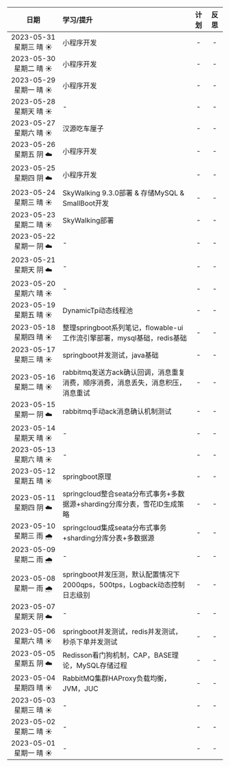 |         日期          | 学习/提升                                                | 计划  | 反思  |
|:-------------------:|:-----------------------------------------------------|:---:|:---:|
| 2023-05-31 星期三 晴 ☀️ | 小程序开发                                                     |  -  |  -  |
| 2023-05-30 星期二 晴 ☀️ | 小程序开发                                                     |  -  |  -  |
| 2023-05-29 星期一 晴 ☀️ | 小程序开发                                                     |  -  |  -  |
| 2023-05-28 星期天 晴 ☀️ | -                                                    |  -  |  -  |
| 2023-05-27 星期六 晴 ☀️ | 汉源吃车厘子                                               |  -  |  -  |
| 2023-05-26 星期五 阴 ☁️ | 小程序开发                                                |  -  |  -  |
| 2023-05-25 星期四 阴 ☁️ | 小程序开发                                                |  -  |  -  |
| 2023-05-24 星期三 晴 ☀️ | SkyWalking 9.3.0部署 & 存储MySQL & SmallBoot开发           |  -  |  -  |
| 2023-05-23 星期二 晴 ☀️ | SkyWalking部署                                         |  -  |  -  |
| 2023-05-22 星期一 阴 ☁️ | -                                                    |  -  |  -  |
| 2023-05-21 星期天 阴 ☁️ | -                                                    |  -  |  -  |
| 2023-05-20 星期六 晴 ☀️ | -                                                    |  -  |  -  |
| 2023-05-19 星期五 晴 ☀️ | DynamicTp动态线程池                                       |  -  |  -  |
| 2023-05-18 星期四 晴 ☀️ | 整理springboot系列笔记，flowable-ui工作流引擎部署，mysql基础，redis基础  |  -  |  -  |
| 2023-05-17 星期三 晴 ☀️ | springboot并发测试，java基础                                |  -  |  -  |
| 2023-05-16 星期二 晴 ☀️ | rabbitmq发送方ack确认回调，消息重复消费，顺序消费，消息丢失，消息积压，消息重试        |  -  |  -  |
| 2023-05-15 星期一 阴 ☁️ | rabbitmq手动ack消息确认机制测试                                |  -  |  -  |
| 2023-05-14 星期天 晴 ☀️ | -                                                    |  -  |  -  |
| 2023-05-13 星期六 晴 ☀️ | -                                                    |  -  |  -  |
| 2023-05-12 星期五 晴 ☀️ | springboot原理                                         |  -  |  -  |
| 2023-05-11 星期四 阴 ☁️ | springcloud整合seata分布式事务+多数据源+sharding分库分表，雪花ID生成策略   |  -  |  -  |
| 2023-05-10 星期三 雨 🌧 | springcloud集成seata分布式事务+sharding分库分表+多数据源            |  -  |  -  |
| 2023-05-09 星期二 雨 🌧 | -                                                    |  -  |  -  |
| 2023-05-08 星期一 雨 🌧 | springboot并发压测，默认配置情况下2000qps，500tps，Logback动态控制日志级别 |  -  |  -  |
| 2023-05-07 星期天 阴 ☁️ | -                                                    |  -  |  -  |
| 2023-05-06 星期六 晴 ☀️ | springboot并发测试，redis并发测试，秒杀下单并发测试                    |  -  |  -  |
| 2023-05-05 星期五 阴 ☁️ | Redisson看门狗机制，CAP，BASE理论，MySQL存储过程                   |  -  |  -  |
| 2023-05-04 星期四 晴 ☀️ | RabbitMQ集群HAProxy负载均衡，JVM，JUC                        |  -  |  -  |
| 2023-05-03 星期三 晴 ☀️ | -                                                    |  -  |  -  |
| 2023-05-02 星期二 晴 ☀️ | -                                                    |  -  |  -  |
| 2023-05-01 星期一 晴 ☀️ | -                                                    |  -  |  -  |
